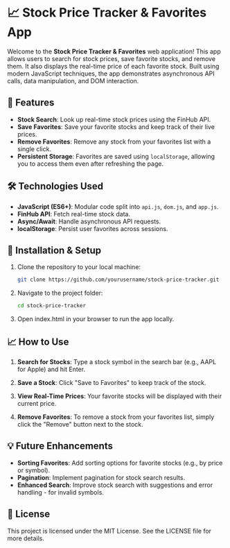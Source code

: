 # 📈 Stock Price Tracker & Favorites App

Welcome to the **Stock Price Tracker & Favorites** web application! This app allows users to search for stock prices, save favorite stocks, and remove them. It also displays the real-time price of each favorite stock. Built using modern JavaScript techniques, the app demonstrates asynchronous API calls, data manipulation, and DOM interaction.

## 🚀 Features
- **Stock Search**: Look up real-time stock prices using the FinHub API.
- **Save Favorites**: Save your favorite stocks and keep track of their live prices.
- **Remove Favorites**: Remove any stock from your favorites list with a single click.
- **Persistent Storage**: Favorites are saved using `localStorage`, allowing you to access them even after refreshing the page.

## 🛠️ Technologies Used
- **JavaScript (ES6+)**: Modular code split into `api.js`, `dom.js`, and `app.js`.
- **FinHub API**: Fetch real-time stock data.
- **Async/Await**: Handle asynchronous API requests.
- **localStorage**: Persist user favorites across sessions.

## 📑 Installation & Setup
1. Clone the repository to your local machine:
   ```bash
   git clone https://github.com/yourusername/stock-price-tracker.git

2. Navigate to the project folder:
    ```bash
    cd stock-price-tracker

3. Open index.html in your browser to run the app locally.

## 📈 How to Use

1. **Search for Stocks**: Type a stock symbol in the search bar (e.g., AAPL for Apple) and hit Enter.

2. **Save a Stock**: Click "Save to Favorites" to keep track of the stock.

3. **View Real-Time Prices**: Your favorite stocks will be displayed with their current price.

4. **Remove Favorites**: To remove a stock from your favorites list, simply click the "Remove" button next to the stock.

## 💡 Future Enhancements
- **Sorting Favorites**: Add sorting options for favorite stocks (e.g., by price or symbol).
- **Pagination**: Implement pagination for stock search results.
- **Enhanced Search**: Improve stock search with suggestions and error handling - for invalid symbols.

## 📄 License
This project is licensed under the MIT License. See the LICENSE file for more details.